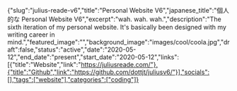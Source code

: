 {"slug":"julius-reade-v6","title":"Personal Website V6","japanese_title":"個人的な Personal Website V6","excerpt":"wah. wah. wah.","description":"The sixth iteration of my personal website. It's basically been designed with my writing career in mind.","featured_image":"","background_image":"images/cool/coola.jpg","draft":false,"status":"active","date":"2020-05-12","end_date":"present","start_date":"2020-05-12","links":[{"title":"Website","link":"https://juliusreade.com/"},{"title":"Github","link":"https://github.com/dottjt/juliusv6/"}],"socials":[],"tags":["website"],"categories":["coding"]}